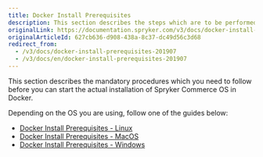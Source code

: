 ```yaml
---
title: Docker Install Prerequisites
description: This section describes the steps which are to be performed before you can start working with Spryker in Docker.
originalLink: https://documentation.spryker.com/v3/docs/docker-install-prerequisites-201907
originalArticleId: 627cb636-d908-438a-8c37-dc49d56c3d68
redirect_from:
  - /v3/docs/docker-install-prerequisites-201907
  - /v3/docs/en/docker-install-prerequisites-201907
---
```


This section describes the mandatory procedures which you need to follow before you can start the actual installation of Spryker Commerce OS in Docker.

Depending on the OS you are using, follow one of the guides below:

* [Docker Install Prerequisites - Linux](/docs/scos/dev/developer-guides/201907.0/installation/spryker-in-docker/docker-install-prerequisites/docker-install-prerequisites-linux.html)
* [Docker Install Prerequisites - MacOS](/docs/scos/dev/developer-guides/201907.0/installation/spryker-in-docker/docker-install-prerequisites/docker-install-prerequisites-macos.html)
* [Docker Install Prerequisites - Windows](/docs/scos/dev/developer-guides/201907.0/installation/spryker-in-docker/docker-install-prerequisites/docker-install-prerequisites-windows.html)
